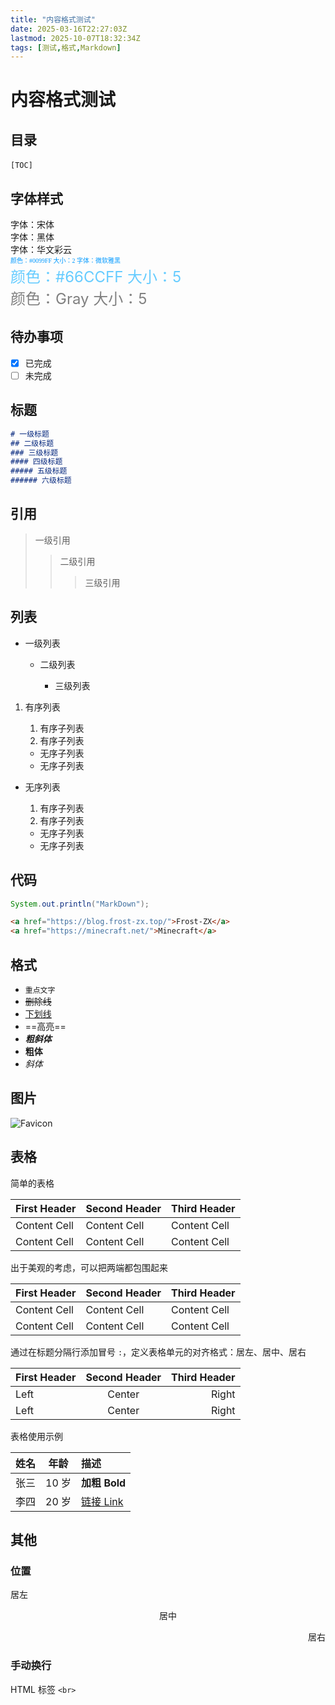 ```yaml
---
title: "内容格式测试"
date: 2025-03-16T22:27:03Z
lastmod: 2025-10-07T18:32:34Z
tags: [测试,格式,Markdown]
---
```


# 内容格式测试

## 目录

​`[TOC]`

## 字体样式

<div>
<font face="宋体">字体：宋体</font>
<br>
<font face="黑体">字体：黑体</font>
<br>
<font face="STCAIYUN">字体：华文彩云</font>
<br>
<font color="#0099FF" size="1" face="微软雅黑">颜色：#0099FF 大小：2 字体：微软雅黑</font>
<br>
<font color="#66CCFF" size="5">颜色：#66CCFF 大小：5</font>
<br>
<font color="gray" size="5">颜色：Gray 大小：5</font>
</div>

## 待办事项

- [X] 已完成
- [ ] 未完成

## 标题

```markdown
# 一级标题
## 二级标题
### 三级标题
#### 四级标题
##### 五级标题
###### 六级标题
```

## 引用

> 一级引用
>
>> 二级引用
>>
>>> 三级引用
>>>
>>

## 列表

- 一级列表

  - 二级列表

    - 三级列表

1. 有序列表

    1. 有序子列表
    2. 有序子列表

    - 无序子列表
    - 无序子列表

- 无序列表

  1. 有序子列表
  2. 有序子列表

  - 无序子列表
  - 无序子列表

## 代码

```java
System.out.println("MarkDown");
```

```html
<a href="https://blog.frost-zx.top/">Frost-ZX</a>
<a href="https://minecraft.net/">Minecraft</a>
```

## 格式

- ​`重点文字`
- ~~删除线~~
- <u>下划线</u>
- ==高亮==
- ***粗斜体***
- **粗体**
- *斜体*

## 图片

![Favicon](/favicon.ico)

## 表格

简单的表格

|First Header|Second Header|Third Header|
| --------------| ---------------| --------------|
|Content Cell|Content Cell|Content Cell|
|Content Cell|Content Cell|Content Cell|

出于美观的考虑，可以把两端都包围起来

|First Header|Second Header|Third Header|
| --------------| ---------------| --------------|
|Content Cell|Content Cell|Content Cell|
|Content Cell|Content Cell|Content Cell|

通过在标题分隔行添加冒号 `:`，定义表格单元的对齐格式：居左、居中、居右

|First Header|Second Header|Third Header|
| :-------------| :-------------: | -------------: |
|Left|Center|Right|
|Left|Center|Right|

表格使用示例

|姓名|年龄|描述|
| :----: | :-----: | :-----|
|张三|10 岁|**加粗 Bold**|
|李四|20 岁|[链接 Link](/)|

## 其他

### 位置

<div>
<p align="left">居左</p>
<p align="center">居中</p>
<p align="right">居右</p>
</div>

### 手动换行

HTML 标签 `<br>`

‍
